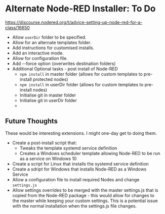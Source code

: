 # Alternate Node-RED Installer: To Do

https://discourse.nodered.org/t/advice-setting-up-node-red-for-a-class/16650

- Allow `userDir` folder to be specified.
- Allow for an alternate templates folder.
- Add instructions for customised installs.
- Add an interactive mode.
- Allow for configuration file.
- Add --force option (overwrites destination folders)
- Additional Optional tasks - post install of Node-RED
   - `npm install` in master folder (allows for custom templates to pre-install protected nodes)
   - `npm install` in userDir folder (allows for custom templates to pre-install nodes)
   - Initialise git in master folder
   - Initialise git in userDir folder
   - 

## Future Thoughts

These would be interesting extensions. I might one-day get to doing them.

* Create a post-install script that:
   * Tweaks the template systemd service definition
   * Creates a Windows scheduler template allowing Node-RED to be run as a service on Windows 10
* Create a script for Linux that installs the systemd service definition
* Create a sdript for Windows that installs Node-RED as a Windows Service
* Allow a configuration file to install required Nodes and change `settings.js`
* Allow settings overrides to be merged with the master settings.js that is copied from the Node-RED package - this would allow for changes to the master while keeping your custom settings. This is a potential issue with the normal installation when the settings.js file changes.
